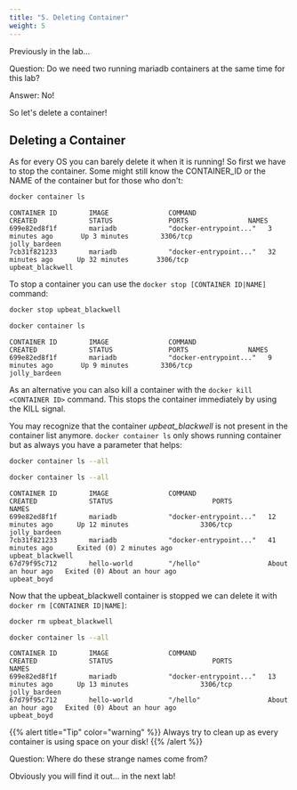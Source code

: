 ```yaml
---
title: "5. Deleting Container"
weight: 5
---
```


Previously in the lab...

Question: Do we need two running mariadb containers at the same time for this lab?

Answer: No!

So let's delete a container!

## Deleting a Container

As for every OS you can barely delete it when it is running!
So first we have to stop the container. Some might still know the CONTAINER_ID or the NAME of the container but for those who don't:

```bash
docker container ls
```

```
CONTAINER ID        IMAGE               COMMAND                  CREATED             STATUS              PORTS               NAMES
699e82ed8f1f        mariadb             "docker-entrypoint..."   3 minutes ago       Up 3 minutes        3306/tcp            jolly_bardeen
7cb31f821233        mariadb             "docker-entrypoint..."   32 minutes ago      Up 32 minutes       3306/tcp            upbeat_blackwell
```

To stop a container you can use the `docker stop [CONTAINER ID|NAME]` command:

```bash
docker stop upbeat_blackwell
```

```bash
docker container ls
```

```
CONTAINER ID        IMAGE               COMMAND                  CREATED             STATUS              PORTS               NAMES
699e82ed8f1f        mariadb             "docker-entrypoint..."   9 minutes ago       Up 9 minutes        3306/tcp            jolly_bardeen
```

As an alternative you can also kill a container with the `docker kill <CONTAINER ID>` command. This stops the container immediately by using the KILL signal.

You may recognize that the container *upbeat_blackwell* is not present in the container list anymore. `docker container ls` only shows running container but as always you have a parameter that helps:

```bash
docker container ls --all
```

```bash
docker container ls --all
```

```
CONTAINER ID        IMAGE               COMMAND                  CREATED             STATUS                         PORTS               NAMES
699e82ed8f1f        mariadb             "docker-entrypoint..."   12 minutes ago      Up 12 minutes                  3306/tcp            jolly_bardeen
7cb31f821233        mariadb             "docker-entrypoint..."   41 minutes ago      Exited (0) 2 minutes ago                           upbeat_blackwell
67d79f95c712        hello-world         "/hello"                 About an hour ago   Exited (0) About an hour ago                       upbeat_boyd
```

Now that the upbeat_blackwell container is stopped we can delete it with `docker rm [CONTAINER ID|NAME]`:

```bash
docker rm upbeat_blackwell
```

```bash
docker container ls --all
```

```
CONTAINER ID        IMAGE               COMMAND                  CREATED             STATUS                         PORTS               NAMES
699e82ed8f1f        mariadb             "docker-entrypoint..."   13 minutes ago      Up 13 minutes                  3306/tcp            jolly_bardeen
67d79f95c712        hello-world         "/hello"                 About an hour ago   Exited (0) About an hour ago                       upbeat_boyd
```

{{% alert title="Tip" color="warning" %}}
Always try to clean up as every container is using space on your disk!
{{% /alert %}}

Question: Where do these strange names come from?

Obviously you will find it out... in the next lab!

